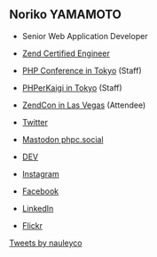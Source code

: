## Noriko YAMAMOTO

- Senior Web Application Developer
- <a href="http://www.zend.com/en/yellow-pages/ZEND004652" target="_blank">Zend Certified Engineer</a>

- <a href="http://phpcon.php.gr.jp" target="_blank">PHP Conference in Tokyo</a> (Staff)
- <a href="https://phperkaigi.jp" target="_blank">PHPerKaigi in Tokyo</a> (Staff)
- <a href="https://www.zendcon.com/" target="_blank">ZendCon in Las Vegas</a> (Attendee)

- <a href="https://twitter.com/nauleyco" target="_blank">Twitter</a>
- <a href="https://phpc.social/@nauleyco" target="_blank">Mastodon phpc.social</a>
- <a href="https://dev.to/nauleyco" target="_blank">DEV</a>
- <a href="https://www.instagram.com/nauleyco/" target="_blank">Instagram</a>
- <a href="https://www.facebook.com/nauleyco" target="_blank">Facebook</a>
- <a href="https://www.linkedin.com/in/nauleyco/?locale=en_US" target="_blank">LinkedIn</a>
- <a href="https://www.flickr.com/people/lllnorikolll-300er/" target="_blank">Flickr</a>


<a class="twitter-timeline" href="https://twitter.com/nauleyco?ref_src=twsrc%5Etfw">Tweets by nauleyco</a> <script async src="https://platform.twitter.com/widgets.js" charset="utf-8"></script>

